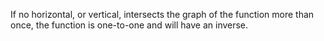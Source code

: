  If no horizontal, or vertical, intersects the graph of the function more than once, the function is one-to-one and will have an inverse.